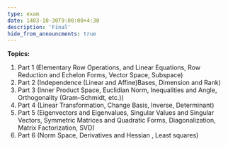 ```yaml
---
type: exam
date: 1403-10-30T9:00:00+4:30
description: 'Final'
hide_from_announcments: true
---
```

**Topics:**
1. Part 1 (Elementary Row Operations, and Linear Equations, Row Reduction and Echelon Forms, Vector Space, Subspace)
2. Part 2 (Independence (Linear and Affine)Bases, Dimension and Rank)
3. Part 3 (Inner Product Space, Euclidian Norm, Inequalities and Angle, Orthogonality (Gram–Schmidt, etc.))
4. Part 4 (Linear Transformation, Change Basis, Inverse, Determinant)
5. Part 5 (Eigenvectors and Eigenvalues, Singular Values and Singular Vectors, Symmetric Matrices and Quadratic Forms, Diagonalization, Matrix Factorization, SVD)
6. Part 6 (Norm Space, Derivatives and Hessian , Least squares)